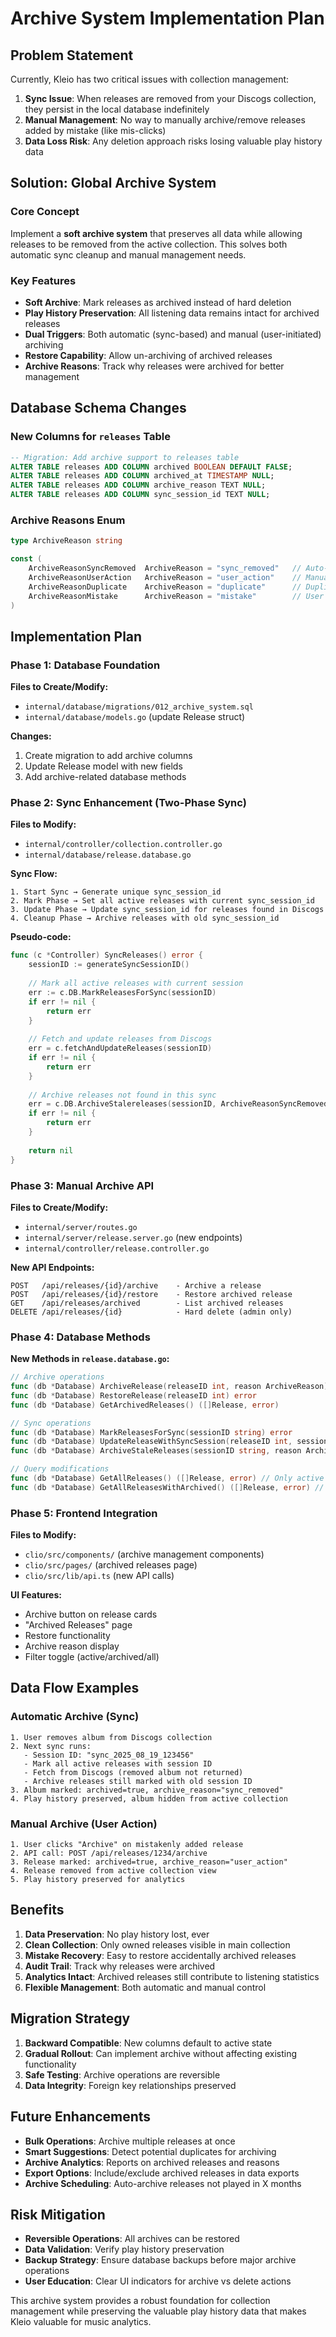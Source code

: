 # Archive System Implementation Plan

## Problem Statement

Currently, Kleio has two critical issues with collection management:

1. **Sync Issue**: When releases are removed from your Discogs collection, they persist in the local database indefinitely
2. **Manual Management**: No way to manually archive/remove releases added by mistake (like mis-clicks)
3. **Data Loss Risk**: Any deletion approach risks losing valuable play history data

## Solution: Global Archive System

### Core Concept

Implement a **soft archive system** that preserves all data while allowing releases to be removed from the active collection. This solves both automatic sync cleanup and manual management needs.

### Key Features

- **Soft Archive**: Mark releases as archived instead of hard deletion
- **Play History Preservation**: All listening data remains intact for archived releases
- **Dual Triggers**: Both automatic (sync-based) and manual (user-initiated) archiving
- **Restore Capability**: Allow un-archiving of archived releases
- **Archive Reasons**: Track why releases were archived for better management

## Database Schema Changes

### New Columns for `releases` Table

```sql
-- Migration: Add archive support to releases table
ALTER TABLE releases ADD COLUMN archived BOOLEAN DEFAULT FALSE;
ALTER TABLE releases ADD COLUMN archived_at TIMESTAMP NULL;
ALTER TABLE releases ADD COLUMN archive_reason TEXT NULL;
ALTER TABLE releases ADD COLUMN sync_session_id TEXT NULL;
```

### Archive Reasons Enum

```go
type ArchiveReason string

const (
    ArchiveReasonSyncRemoved  ArchiveReason = "sync_removed"   // Auto-archived during sync
    ArchiveReasonUserAction   ArchiveReason = "user_action"    // Manual user archive
    ArchiveReasonDuplicate    ArchiveReason = "duplicate"      // Duplicate detection
    ArchiveReasonMistake      ArchiveReason = "mistake"        // User mistake/mis-click
)
```

## Implementation Plan

### Phase 1: Database Foundation

**Files to Create/Modify:**
- `internal/database/migrations/012_archive_system.sql`
- `internal/database/models.go` (update Release struct)

**Changes:**
1. Create migration to add archive columns
2. Update Release model with new fields
3. Add archive-related database methods

### Phase 2: Sync Enhancement (Two-Phase Sync)

**Files to Modify:**
- `internal/controller/collection.controller.go`
- `internal/database/release.database.go`

**Sync Flow:**
```
1. Start Sync → Generate unique sync_session_id
2. Mark Phase → Set all active releases with current sync_session_id
3. Update Phase → Update sync_session_id for releases found in Discogs
4. Cleanup Phase → Archive releases with old sync_session_id
```

**Pseudo-code:**
```go
func (c *Controller) SyncReleases() error {
    sessionID := generateSyncSessionID()
    
    // Mark all active releases with current session
    err := c.DB.MarkReleasesForSync(sessionID)
    if err != nil {
        return err
    }
    
    // Fetch and update releases from Discogs
    err = c.fetchAndUpdateReleases(sessionID)
    if err != nil {
        return err
    }
    
    // Archive releases not found in this sync
    err = c.DB.ArchiveStalereleases(sessionID, ArchiveReasonSyncRemoved)
    if err != nil {
        return err
    }
    
    return nil
}
```

### Phase 3: Manual Archive API

**Files to Create/Modify:**
- `internal/server/routes.go`
- `internal/server/release.server.go` (new endpoints)
- `internal/controller/release.controller.go`

**New API Endpoints:**
```
POST   /api/releases/{id}/archive    - Archive a release
POST   /api/releases/{id}/restore    - Restore archived release
GET    /api/releases/archived        - List archived releases
DELETE /api/releases/{id}            - Hard delete (admin only)
```

### Phase 4: Database Methods

**New Methods in `release.database.go`:**

```go
// Archive operations
func (db *Database) ArchiveRelease(releaseID int, reason ArchiveReason) error
func (db *Database) RestoreRelease(releaseID int) error
func (db *Database) GetArchivedReleases() ([]Release, error)

// Sync operations  
func (db *Database) MarkReleasesForSync(sessionID string) error
func (db *Database) UpdateReleaseWithSyncSession(releaseID int, sessionID string) error
func (db *Database) ArchiveStaleReleases(sessionID string, reason ArchiveReason) error

// Query modifications
func (db *Database) GetAllReleases() ([]Release, error) // Only active releases
func (db *Database) GetAllReleasesWithArchived() ([]Release, error) // Include archived
```

### Phase 5: Frontend Integration

**Files to Modify:**
- `clio/src/components/` (archive management components)
- `clio/src/pages/` (archived releases page)
- `clio/src/lib/api.ts` (new API calls)

**UI Features:**
- Archive button on release cards
- "Archived Releases" page
- Restore functionality
- Archive reason display
- Filter toggle (active/archived/all)

## Data Flow Examples

### Automatic Archive (Sync)

```
1. User removes album from Discogs collection
2. Next sync runs:
   - Session ID: "sync_2025_08_19_123456"
   - Mark all active releases with session ID
   - Fetch from Discogs (removed album not returned)
   - Archive releases still marked with old session ID
3. Album marked: archived=true, archive_reason="sync_removed"
4. Play history preserved, album hidden from active collection
```

### Manual Archive (User Action)

```
1. User clicks "Archive" on mistakenly added release
2. API call: POST /api/releases/1234/archive
3. Release marked: archived=true, archive_reason="user_action"
4. Release removed from active collection view
5. Play history preserved for analytics
```

## Benefits

1. **Data Preservation**: No play history lost, ever
2. **Clean Collection**: Only owned releases visible in main collection
3. **Mistake Recovery**: Easy to restore accidentally archived releases
4. **Audit Trail**: Track why releases were archived
5. **Analytics Intact**: Archived releases still contribute to listening statistics
6. **Flexible Management**: Both automatic and manual control

## Migration Strategy

1. **Backward Compatible**: New columns default to active state
2. **Gradual Rollout**: Can implement archive without affecting existing functionality
3. **Safe Testing**: Archive operations are reversible
4. **Data Integrity**: Foreign key relationships preserved

## Future Enhancements

- **Bulk Operations**: Archive multiple releases at once
- **Smart Suggestions**: Detect potential duplicates for archiving
- **Archive Analytics**: Reports on archived releases and reasons
- **Export Options**: Include/exclude archived releases in data exports
- **Archive Scheduling**: Auto-archive releases not played in X months

## Risk Mitigation

- **Reversible Operations**: All archives can be restored
- **Data Validation**: Verify play history preservation
- **Backup Strategy**: Ensure database backups before major archive operations
- **User Education**: Clear UI indicators for archive vs delete actions

This archive system provides a robust foundation for collection management while preserving the valuable play history data that makes Kleio valuable for music analytics.